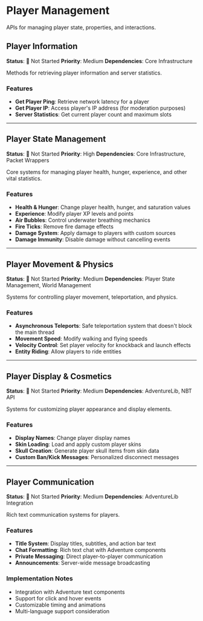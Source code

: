# Player Management

APIs for managing player state, properties, and interactions.

## Player Information

**Status**: 🔴 Not Started
**Priority**: Medium
**Dependencies**: Core Infrastructure

Methods for retrieving player information and server statistics.

### Features
- **Get Player Ping**: Retrieve network latency for a player
- **Get Player IP**: Access player's IP address (for moderation purposes)
- **Server Statistics**: Get current player count and maximum slots

---

## Player State Management

**Status**: 🔴 Not Started
**Priority**: High
**Dependencies**: Core Infrastructure, Packet Wrappers

Core systems for managing player health, hunger, experience, and other vital statistics.

### Features
- **Health & Hunger**: Change player health, hunger, and saturation values
- **Experience**: Modify player XP levels and points
- **Air Bubbles**: Control underwater breathing mechanics
- **Fire Ticks**: Remove fire damage effects
- **Damage System**: Apply damage to players with custom sources
- **Damage Immunity**: Disable damage without cancelling events

---

## Player Movement & Physics

**Status**: 🔴 Not Started
**Priority**: Medium
**Dependencies**: Player State Management, World Management

Systems for controlling player movement, teleportation, and physics.

### Features
- **Asynchronous Teleports**: Safe teleportation system that doesn't block the main thread
- **Movement Speed**: Modify walking and flying speeds
- **Velocity Control**: Set player velocity for knockback and launch effects
- **Entity Riding**: Allow players to ride entities

---

## Player Display & Cosmetics

**Status**: 🔴 Not Started
**Priority**: Medium
**Dependencies**: AdventureLib, NBT API

Systems for customizing player appearance and display elements.

### Features
- **Display Names**: Change player display names
- **Skin Loading**: Load and apply custom player skins
- **Skull Creation**: Generate player skull items from skin data
- **Custom Ban/Kick Messages**: Personalized disconnect messages

---

## Player Communication

**Status**: 🔴 Not Started
**Priority**: Medium
**Dependencies**: AdventureLib Integration

Rich text communication systems for players.

### Features
- **Title System**: Display titles, subtitles, and action bar text
- **Chat Formatting**: Rich text chat with Adventure components
- **Private Messaging**: Direct player-to-player communication
- **Announcements**: Server-wide message broadcasting

### Implementation Notes
- Integration with Adventure text components
- Support for click and hover events
- Customizable timing and animations
- Multi-language support consideration
